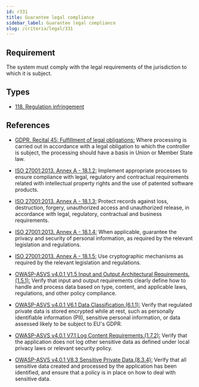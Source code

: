 ```yaml
---
id: r331
title: Guarantee legal compliance
sidebar_label: Guarantee legal compliance
slug: /criteria/legal/331
---
```


## Requirement

The system must comply with the legal requirements of the jurisdiction
to which it is subject.

## Types

- [118. Regulation infringement](https://fluidattacks.com/products/rules/findings/118/)

## References

- [GDPR. Recital 45: Fulfillment of legal obligations:](https://gdpr-info.eu/recitals/no-45/)
Where processing is carried out in accordance with a legal obligation to which
the controller is subject, the processing should have a basis in Union or
Member State law.

- [ISO 27001:2013. Annex A - 18.1.2:](https://www.iso.org/obp/ui/#iso:std:54534:en)
Implement appropriate processes to ensure compliance with legal, regulatory and
contractual requirements related with intellectual property rights and the use
of patented software products.

- [ISO 27001:2013. Annex A - 18.1.3:](https://www.iso.org/obp/ui/#iso:std:54534:en)
Protect records against loss, destruction, forgery, unauthorized access and
unauthorized release, in accordance with legal, regulatory, contractual and 
business requirements.

- [ISO 27001:2013. Annex A - 18.1.4:](https://www.iso.org/obp/ui/#iso:std:54534:en)
When applicable, guarantee the privacy and security of personal information,
as required by the relevant legislation and regulations.

- [ISO 27001:2013. Annex A - 18.1.5:](https://www.iso.org/obp/ui/#iso:std:54534:en)
Use cryptographic mechanisms as required by the relevant legislation and
regulations.

- [OWASP-ASVS v4.0.1 V1.5 Input and Output Architectural Requirements.(1.5.1):](https://owasp.org/www-project-application-security-verification-standard/)
Verify that input and output requirements clearly define how to handle and
process data based on type, content, and applicable laws, regulations, and
other policy compliance.

- [OWASP-ASVS v4.0.1 V6.1 Data Classification.(6.1.1):](https://owasp.org/www-project-application-security-verification-standard/)
Verify that regulated private data is stored encrypted while at rest,
such as personally identifiable information (PII), sensitive personal
information, or data assessed likely to be subject to EU's GDPR.

- [OWASP-ASVS v4.0.1 V7.1 Log Content Requirements.(1.7.2):](https://owasp.org/www-project-application-security-verification-standard/)
Verify that the application does not log other sensitive data as defined under
local privacy laws or relevant security policy.

- [OWASP-ASVS v4.0.1 V8.3 Sensitive Private Data.(8.3.4):](https://owasp.org/www-project-application-security-verification-standard/)
Verify that all sensitive data created and processed by the application has
been identified, and ensure that a policy is in place on how to deal with 
sensitive data.
